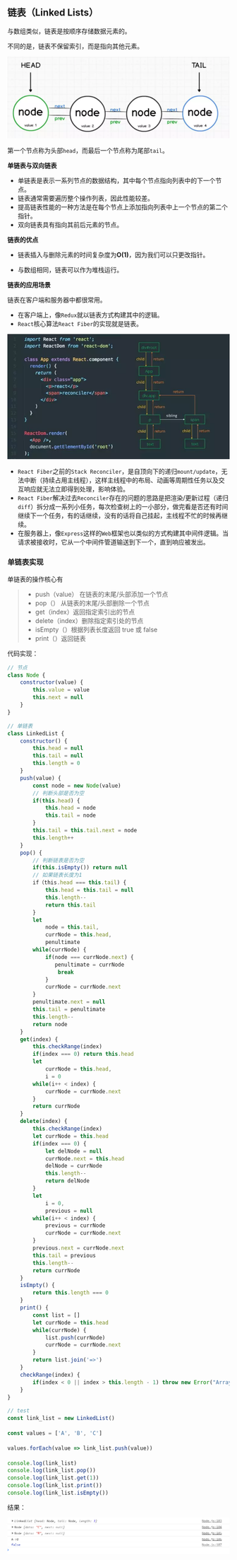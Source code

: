 ## 链表（Linked Lists）

与数组类似，链表是按顺序存储数据元素的。

不同的是，链表不保留索引，而是指向其他元素。

![](./data/1.jpg)

第一个节点称为头部`head`，而最后一个节点称为尾部`tail`。

**单链表与双向链表**

- 单链表是表示一系列节点的数据结构，其中每个节点指向列表中的下一个节点。
- 链表通常需要遍历整个操作列表，因此性能较差。
- 提高链表性能的一种方法是在每个节点上添加指向列表中上一个节点的第二个指针。
- 双向链表具有指向其前后元素的节点。

**链表的优点**

- 链表插入与删除元素的时间复杂度为**O(1)**，因为我们可以只更改指针。

- 与数组相同，链表可以作为堆栈运行。

**链表的应用场景**

链表在客户端和服务器中都很常用。

- 在客户端上，像`Redux`就以链表方式构建其中的逻辑。
- `React`核心算法`React Fiber`的实现就是链表。

![](./data/2.jpg)

- `React Fiber`之前的`Stack Reconciler`，是自顶向下的递归`mount/update`，无法中断（持续占用主线程），这样主线程中的布局、动画等周期性任务以及交互响应就无法立即得到处理，影响体验。
- `React Fiber`解决过去`Reconciler`存在的问题的思路是把渲染/更新过程（递归`diff`）拆分成一系列小任务，每次检查树上的一小部分，做完看是否还有时间继续下一个任务，有的话继续，没有的话将自己挂起，主线程不忙的时候再继续。
- 在服务器上，像`Express`这样的`Web`框架也以类似的方式构建其中间件逻辑。当请求被接收时，它从一个中间件管道输送到下一个，直到响应被发出。

### 单链表实现

单链表的操作核心有

> - push（value） 在链表的末尾/头部添加一个节点
> - pop（） 从链表的末尾/头部删除一个节点
> - get（index）返回指定索引出的节点
> - delete（index）删除指定索引处的节点
> - isEmpty（）根据列表长度返回 true 或 false
> - print（）返回链表

代码实现：

```js
// 节点
class Node {
    constructor(value) {
        this.value = value
        this.next = null
    }
}
```

```js
// 单链表
class LinkedList {
    constructor() {
        this.head = null
        this.tail = null
        this.length = 0
    }
    push(value) {
        const node = new Node(value)
        // 判断头部是否为空
        if(this.head) {
            this.head = node
            this.tail = node
        }
        this.tail = this.tail.next = node
        this.length++
    }
    pop() {
        // 判断链表是否为空
       	if(this.isEmpty()) return null
        // 如果链表长度为1
        if（this.head === this.tail) {
            this.head = this.tail = null
            this.length--
            return this.tail
        }
        let 
        	node = this.tail,
            currNode = this.head,
            penultimate
        while(currNode) {
            if(node === currNode.next) {
               penultimate = currNode
                break
            }
            currNode = currNode.next
        }
        penultimate.next = null
        this.tail = penultimate
        this.length--
        return node
    }
    get(index) {
        this.checkRange(index)
        if(index === 0) return this.head
        let 
        	currNode = this.head,
            i = 0
        while(i++ < index) {
            currNode = currNode.next
        }
        return currNode
    }
    delete(index) {
        this.checkRange(index)
        let currNode = this.head
        if(index === 0) {
            let delNode = null
            currNode.next = this.head
            delNode = currNode
            this.length--
            return delNode
        }
        let
        	i = 0,
            previous = null
        while(i++ < index) {
            previous = currNode
            currNode = currNode.next
        }
        previous.next = currNode.next
        this.tail = previous
        this.length--
        return currNode
    }
    isEmpty() {
        return this.length === 0
    }
    print() {
        const list = []
        let currNode = this.head
        while(currNode) {
            list.push(currNode)
            currNode = currNode.next
        }
        return list.join('=>')
    }
    checkRange(index) {
        if(index < 0 || index > this.length - 1) throw new Error("ArrayBoundofRange:" + index)
    }
}
```

```js
// test
const link_list = new LinkedList()

const values = ['A', 'B', 'C']

values.forEach(value => link_list.push(value))

console.log(link_list)
console.log(link_list.pop())
console.log(link_list.get(1))
console.log(link_list.print())
console.log(link_list.isEmpty())
```

结果：

![](./data/20191008154252.png)